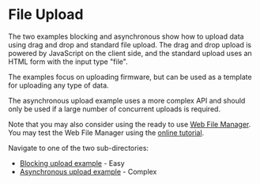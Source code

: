# File Upload

The two examples blocking and asynchronous show how to upload data
using drag and drop and standard file upload. The drag and drop upload
is powered by JavaScript on the client side, and the standard upload
uses an HTML form with the input type "file".

The examples focus on uploading firmware, but can be used as a
template for uploading any type of data.

The asynchronous upload example uses a more complex API and should
only be used if a large number of concurrent uploads is required.

Note that you may also consider using the ready to use [Web File Manager](https://realtimelogic.com/ba/doc/?url=lua.html#ba_create_wfs). You may test the Web File Manager using the [online tutorial](https://embedded-app-server.info/fs/).

Navigate to one of the two sub-directories:

* [Blocking upload example](blocking/) - Easy
* [Asynchronous upload example](asynchronous/) - Complex

